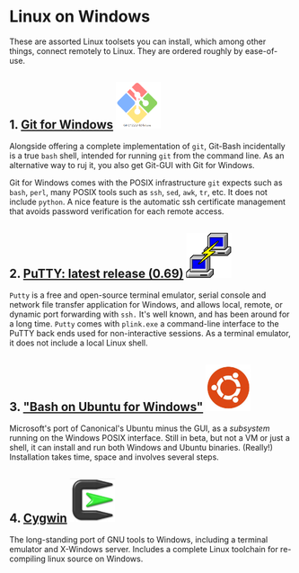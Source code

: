 # Linux on Windows

These are assorted Linux toolsets you can install, which among other things, connect remotely to Linux. They are ordered roughly by ease-of-use. 

## 1. [Git for Windows](https://git-scm.com/download/win) <img src="./images/gitForWindows.PNG" width="80">

 Alongside offering a complete implementation of `git`, Git-Bash incidentally is a true `bash` shell, intended for running `git` from the command line. As an alternative way to ruj it, you also get Git-GUI with Git for Windows. 

Git for Windows comes with the POSIX infrastructure `git` expects such as `bash`, `perl`, many POSIX tools such as `ssh`, `sed`, `awk`, `tr`, etc. It does not include `python`. A nice feature is the automatic ssh certificate management that avoids password verification for each remote access. 


## 2. [PuTTY: latest release (0.69)](http://www.chiark.greenend.org.uk/~sgtatham/putty/latest.html)  <img src="./images/PuTTY.png" width="80">

`Putty`  is a free and open-source terminal emulator, serial console and network file transfer application for Windows, and allows local, remote, or dynamic port forwarding with `ssh.` It's well known, and has been around for a long time.  `Putty` comes with `plink.exe` a command-line interface to the PuTTY back ends used for non-interactive sessions. As a terminal emulator, it does not include a local Linux shell. 


## 3. ["Bash on Ubuntu for Windows"](https://msdn.microsoft.com/en-us/commandline/wsl/about)  <img src="./images/bashForWindows.PNG" width="80">


Microsoft's port of Canonical's Ubuntu minus the GUI, as a _subsystem_ running on the Windows POSIX interface.  Still in beta, but not a VM or just a shell, it can install and run both Windows and Ubuntu binaries. (Really!) Installation takes time, space and involves several steps.

## 4. [Cygwin](https://www.cygwin.com/)  <img src="./images/cygwin.png" width="80">

The long-standing port of GNU tools to Windows, including a terminal emulator and X-Windows server. Includes a complete Linux toolchain for re-compiling linux source on Windows. 

